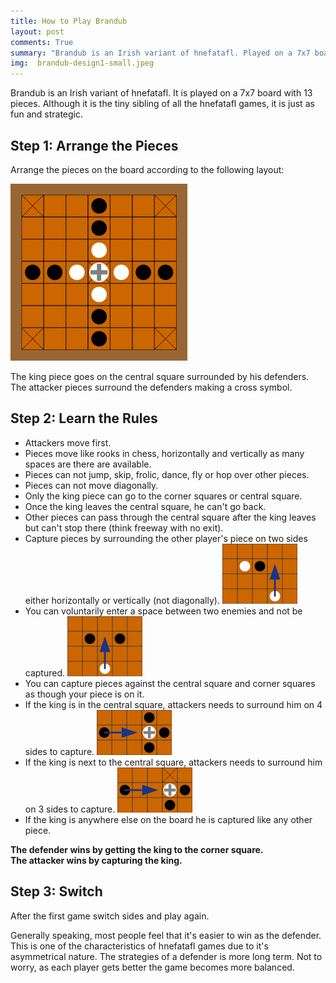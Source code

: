 ```yaml
---
title: How to Play Brandub
layout: post
comments: True
summary: "Brandub is an Irish variant of hnefatafl. Played on a 7x7 board, it's a small game packed with strategy."
img:  brandub-design1-small.jpeg
---
```


Brandub is an Irish variant of hnefatafl.  It is played on a 7x7 board with 13 pieces.
Although it is the tiny sibling of all the hnefatafl games, it is just as fun and strategic.

Step 1: Arrange the Pieces
---------------------------

Arrange the pieces on the board according to the following layout:

![Brandub Layout](/assets/283px-Brandub_board.png)

The king piece goes on the central square surrounded by his defenders.
The attacker pieces surround the defenders making a cross symbol.

Step 2: Learn the Rules
-----------------------

* Attackers move first.
* Pieces move like rooks in chess, horizontally and vertically as many spaces are there are available.
* Pieces can not jump, skip, frolic, dance, fly or hop over other pieces.
* Pieces can not move diagonally.
* Only the king piece can go to the corner squares or central square.
* Once the king leaves the central square, he can't go back. 
* Other pieces can pass through the central square after the king leaves but can't stop there (think freeway with no exit).
* Capture pieces by surrounding the other player's piece on two sides either horizontally or vertically (not diagonally).
![Normal Capture](/assets/120px-Tafl_normal_capture.png)
* You can voluntarily enter a space between two enemies and not be captured.
![Voluntarily enter between two enemies](/assets/120px-Tafl_volunteer.png)
* You can capture pieces against the central square and corner squares as though your piece is on it.
* If the king is in the central square, attackers needs to surround him on 4 sides to capture.
![Capture on 4 sides](/assets/120px-Tafl_king_capture_4_sides.png)
* If the king is next to the central square, attackers needs to surround him on 3 sides to capture.
![Capture on 3 sides](/assets/120px-Tafl_king_capture_3_sides.png)
* If the king is anywhere else on the board he is captured like any other piece.

**The defender wins by getting the king to the corner square.**    
**The attacker wins by capturing the king.**

Step 3: Switch
---------------
After the first game switch sides and play again.

Generally speaking, most people feel that it's easier to win as the defender.  This is one of the characteristics of hnefatafl games due to it's asymmetrical nature.  The strategies of a defender is more long term.  Not to worry, as each player gets better the game becomes more balanced. 

